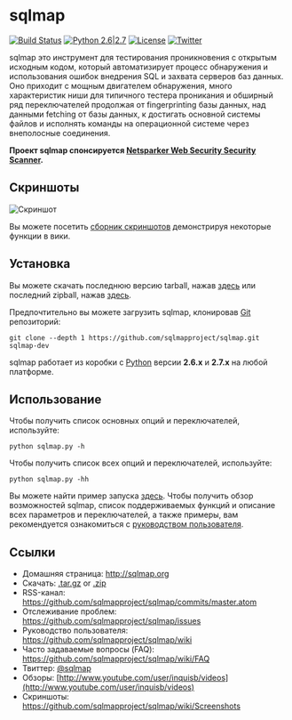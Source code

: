 # sqlmap

[![Build Status](https://api.travis-ci.org/sqlmapproject/sqlmap.svg?branch=master)](https://api.travis-ci.org/sqlmapproject/sqlmap) [![Python 2.6|2.7](https://img.shields.io/badge/python-2.6|2.7-yellow.svg)](https://www.python.org/) [![License](https://img.shields.io/badge/license-GPLv2-red.svg)](https://raw.githubusercontent.com/sqlmapproject/sqlmap/master/LICENSE) [![Twitter](https://img.shields.io/badge/twitter-@sqlmap-blue.svg)](https://twitter.com/sqlmap)

sqlmap это инструмент для тестирования проникновения с открытым исходным кодом, который автоматизирует процесс обнаружения и использования ошибок внедрения SQL и захвата серверов баз данных. Оно приходит с мощным двигателем обнаружения, много характеристик ниши для типичного тестера проникания и обширный ряд переключателей продолжая от fingerprinting базы данных, над данными fetching от базы данных, к достигать основной системы файлов и исполнять команды на операционной системе через внеполосные соединения.

**Проект sqlmap спонсируется [Netsparker Web Security Security Scanner](https://www.netsparker.com/?utm_source=github.com&utm_medium=referral&utm_content=sqlmap+repo&utm_campaign=generic+advert).**

Скриншоты
----

![Скриншот](https://raw.github.com/wiki/sqlmapproject/sqlmap/images/sqlmap_screenshot.png)

Вы можете посетить [сборник скриншотов](https://github.com/sqlmapproject/sqlmap/wiki/Screenshots) демонстрируя некоторые функции в вики.

Установка
----

Вы можете скачать последнюю версию tarball, нажав [здесь](https://github.com/sqlmapproject/sqlmap/tarball/master) или последний zipball, нажав [здесь](https://github.com/sqlmapproject/sqlmap/zipball/master).

Предпочтительно вы можете загрузить sqlmap, клонировав [Git](https://github.com/sqlmapproject/sqlmap) репозиторий:

    git clone --depth 1 https://github.com/sqlmapproject/sqlmap.git sqlmap-dev

sqlmap работает из коробки с [Python](http://www.python.org/download/) версии **2.6.x** и **2.7.x** на любой платформе.

Использование
----

Чтобы получить список основных опций и переключателей, используйте:

    python sqlmap.py -h

Чтобы получить список всех опций и переключателей, используйте:

    python sqlmap.py -hh

Вы можете найти пример запуска [здесь](https://asciinema.org/a/46601).
Чтобы получить обзор возможностей sqlmap, список поддерживаемых функций и описание всех параметров и переключателей, а также примеры, вам рекомендуется ознакомиться с [руководством пользователя](https://github.com/sqlmapproject/sqlmap/wiki/Usage).

Ссылки
----

* Домашняя страница: http://sqlmap.org
* Скачать: [.tar.gz](https://github.com/sqlmapproject/sqlmap/tarball/master) or [.zip](https://github.com/sqlmapproject/sqlmap/zipball/master)
* RSS-канал: https://github.com/sqlmapproject/sqlmap/commits/master.atom
* Отслеживание проблем: https://github.com/sqlmapproject/sqlmap/issues
* Руководство пользователя: https://github.com/sqlmapproject/sqlmap/wiki
* Часто задаваемые вопросы (FAQ): https://github.com/sqlmapproject/sqlmap/wiki/FAQ
* Твиттер: [@sqlmap](https://twitter.com/sqlmap)
* Обзоры: [http://www.youtube.com/user/inquisb/videos](http://www.youtube.com/user/inquisb/videos)
* Скриншоты: https://github.com/sqlmapproject/sqlmap/wiki/Screenshots
